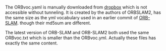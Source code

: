 The ORBvoc.yaml is manually downloaded from [dropbox](http://www.dropbox.com/s/lyo0qgbdxn6eg6o/ORBvoc.zip?dl=1)
which is not accessible without tunneling.
It is created by the authors of ORBSLAM2, has the same size as
the yml vocabulary used in an earlier commit of [ORB-SLAM](https://github.com/raulmur/ORB_SLAM).
though their md5sum are different.

The latest version of ORB-SLAM and ORB-SLAM2 both used the same ORBvoc.txt which is smaller than the ORBvoc.yml.
Actually these files has exactly the same content.
